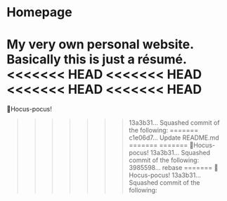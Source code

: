 # Homepage
My very own personal website. Basically this is just a résumé.
<<<<<<< HEAD
<<<<<<< HEAD
<<<<<<< HEAD
<<<<<<< HEAD
=======
🧙Hocus-pocus!
>>>>>>> 13a3b31... Squashed commit of the following:
=======
>>>>>>> c1e06d7... Update README.md
=======
=======
🧙Hocus-pocus!
>>>>>>> 13a3b31... Squashed commit of the following:
>>>>>>> 3985598... rebase
=======
🧙Hocus-pocus!
>>>>>>> 13a3b31... Squashed commit of the following:

